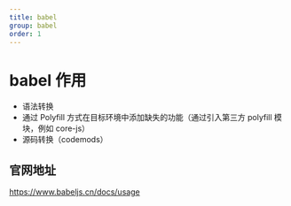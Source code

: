 ```yaml
---
title: babel
group: babel
order: 1
---
```


# babel 作用

- 语法转换
- 通过 Polyfill 方式在目标环境中添加缺失的功能（通过引入第三方 polyfill 模块，例如 core-js）
- 源码转换（codemods）

## 官网地址

https://www.babeljs.cn/docs/usage
